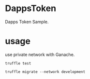 # DappsToken
Dapps Token Sample.

# usage
use private network with Ganache.

```
truffle test

truffle migrate --network development
```

